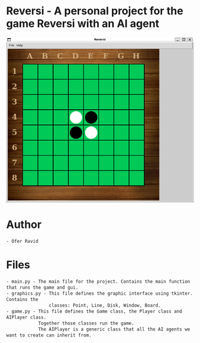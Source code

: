 # Reversi - A personal project for the game Reversi with an AI agent
![ReversiWindow](imgs/reversi_window.png)

# Author
    - Ofer Ravid


# Files
    - main.py - The main file for the project. Contains the main function that runs the game and gui.
    - graphics.py - This file defines the graphic interface using tkinter. Contains the
                    classes: Point, Line, Disk, Window, Board.
    - game.py - This file defines the Game class, the Player class and AIPlayer class.
                Together those classes run the game.
                The AIPlayer is a generic class that all the AI agents we want to create can inherit from.